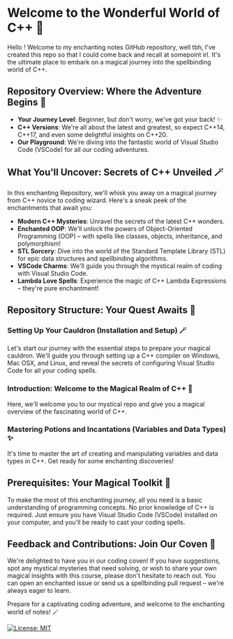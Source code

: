 # Welcome to the Wonderful World of C++ 💖

Hello ! Welcome to my enchanting notes GitHub repository, well tbh, I've created this repo so that I could come back and recall at somepoint irl. It's the ultimate place to embark on a magical journey into the spellbinding world of C++.

## Repository Overview: Where the Adventure Begins 🌟

- **Your Journey Level**: Beginner, but don't worry, we've got your back! ✨
- **C++ Versions**: We're all about the latest and greatest, so expect C++14, C++17, and even some delightful insights on C++20.
- **Our Playground**: We're diving into the fantastic world of Visual Studio Code (VSCode) for all our coding adventures.

## What You'll Uncover: Secrets of C++ Unveiled 🪄

In this enchanting Repository, we'll whisk you away on a magical journey from C++ novice to coding wizard. Here's a sneak peek of the enchantments that await you:

- **Modern C++ Mysteries**: Unravel the secrets of the latest C++ wonders.
- **Enchanted OOP**: We'll unlock the powers of Object-Oriented Programming (OOP) – with spells like classes, objects, inheritance, and polymorphism!
- **STL Sorcery**: Dive into the world of the Standard Template Library (STL) for epic data structures and spellbinding algorithms.
- **VSCode Charms**: We'll guide you through the mystical realm of coding with Visual Studio Code.
- **Lambda Love Spells**: Experience the magic of C++ Lambda Expressions – they're pure enchantment!

## Repository Structure: Your Quest Awaits 🔮

### Setting Up Your Cauldron (Installation and Setup) 🪄

Let's start our journey with the essential steps to prepare your magical cauldron. We'll guide you through setting up a C++ compiler on Windows, Mac OSX, and Linux, and reveal the secrets of configuring Visual Studio Code for all your coding spells.

### Introduction: Welcome to the Magical Realm of C++ 🌟

Here, we'll welcome you to our mystical repo and give you a magical overview of the fascinating world of C++.

### Mastering Potions and Incantations (Variables and Data Types) ✨

It's time to master the art of creating and manipulating variables and data types in C++. Get ready for some enchanting discoveries!


## Prerequisites: Your Magical Toolkit 🧰 

To make the most of this enchanting journey, all you need is a basic understanding of programming concepts. No prior knowledge of C++ is required. Just ensure you have Visual Studio Code (VSCode) installed on your computer, and you'll be ready to cast your coding spells.

## Feedback and Contributions: Join Our Coven  🌸

We're delighted to have you in our coding coven! If you have suggestions, spot any mystical mysteries that need solving, or wish to share your own magical insights with this course, please don't hesitate to reach out. You can open an enchanted issue or send us a spellbinding pull request – we're always eager to learn.

Prepare for a captivating coding adventure, and welcome to the enchanting world of notes! 🪄

[![License: MIT](https://img.shields.io/badge/License-MIT-yellow.svg)](LICENSE)
